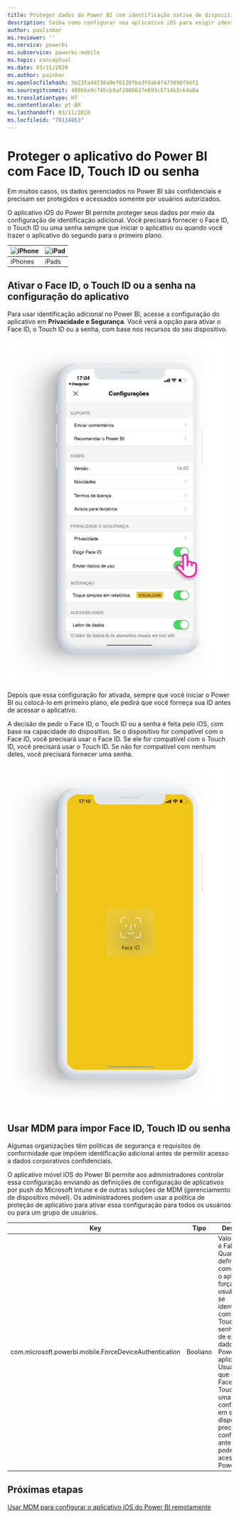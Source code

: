 ```yaml
---
title: Proteger dados do Power BI com identificação nativa de dispositivo
description: Saiba como configurar seu aplicativo iOS para exigir identificação adicional antes de acessar os dados do Power BI
author: paulinbar
ms.reviewer: ''
ms.service: powerbi
ms.subservice: powerbi-mobile
ms.topic: conceptual
ms.date: 03/11/2020
ms.author: painbar
ms.openlocfilehash: 5b23fa4d238a9ef6128fba3fdab4f473890f94f1
ms.sourcegitcommit: 480bba9c745cb9af2005637e693c5714b3c64a8a
ms.translationtype: HT
ms.contentlocale: pt-BR
ms.lasthandoff: 03/11/2020
ms.locfileid: "79114853"
---
```

# <a name="protect-power-bi-app-with-face-id-touch-id-or-passcode"></a>Proteger o aplicativo do Power BI com Face ID, Touch ID ou senha 

Em muitos casos, os dados gerenciados no Power BI são confidenciais e precisam ser protegidos e acessados somente por usuários autorizados. 

O aplicativo iOS do Power BI permite proteger seus dados por meio da configuração de identificação adicional. Você precisará fornecer o Face ID, o Touch ID ou uma senha sempre que iniciar o aplicativo ou quando você trazer o aplicativo do segundo para o primeiro plano.

| ![iPhone](./media/tutorial-mobile-apps-ios-qna/iphone-logo-50-px.png) | ![iPad](./media/tutorial-mobile-apps-ios-qna/ipad-logo-50-px.png) |
|:--- |:--- |
| iPhones |iPads |

## <a name="turn-on-face-id-touch-id-or-passcode-in-app-setting"></a>Ativar o Face ID, o Touch ID ou a senha na configuração do aplicativo

Para usar identificação adicional no Power BI, acesse a configuração do aplicativo em **Privacidade e Segurança**. Você verá a opção para ativar o Face ID, o Touch ID ou a senha, com base nos recursos do seu dispositivo.

![Página de configuração do aplicativo iOS do Power BI](./media/mobile-ios-native-secure-access/mobile-ios-native-secured-setting.png)

Depois que essa configuração for ativada, sempre que você iniciar o Power BI ou colocá-lo em primeiro plano, ele pedirá que você forneça sua ID antes de acessar o aplicativo. 

A decisão de pedir o Face ID, o Touch ID ou a senha é feita pelo iOS, com base na capacidade do dispositivo. Se o dispositivo for compatível com o Face ID, você precisará usar o Face ID. Se ele for compatível com o Touch ID, você precisará usar o Touch ID. Se não for compatível com nenhum deles, você precisará fornecer uma senha.

![Face ID do iOS do Power BI](./media/mobile-ios-native-secure-access/mobile-ios-native-secured-faceid.png)

## <a name="use-mdm-to-enforce-face-id-touch-id-or-passcode"></a>Usar MDM para impor Face ID, Touch ID ou senha

Algumas organizações têm políticas de segurança e requisitos de conformidade que impõem identificação adicional antes de permitir acesso a dados corporativos confidenciais. 

O aplicativo móvel iOS do Power BI permite aos administradores controlar essa configuração enviando as definições de configuração de aplicativos por push do Microsoft Intune e de outras soluções de MDM (gerenciamento de dispositivo móvel). Os administradores podem usar a política de proteção de aplicativo para ativar essa configuração para todos os usuários ou para um grupo de usuários.

|Key  |Tipo  |Descrição  |
|---------|---------|---------|
| com.microsoft.powerbi.mobile.ForceDeviceAuthentication | Booliano | Valor padrão é False. <br>Quando definido como True, o aplicativo forçará os usuários a se identificarem com Face ID, Touch ID ou senha antes de exibir dados do Power BI no aplicativo. Usuários que não têm Face ID, Touch ID ou uma senha configurada em seu dispositivo, precisarão configurar antes de poder acessar o Power BI.  |

## <a name="next-steps"></a>Próximas etapas

[Usar MDM para configurar o aplicativo iOS do Power BI remotamente](mobile-app-configuration.md)
